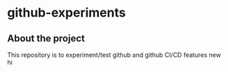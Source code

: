# github-experiments


## About the project

This repository is to experiment/test github and github CI/CD features
new
hi
